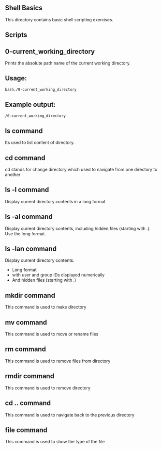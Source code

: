 ## Shell Basics
This directory contains basic shell scripting exercises.
## Scripts
## 0-current_working_directory
Prints the absolute path name of the current working directory.
## Usage:
```bash
bash./0-current_working_directory
```
## Example output:
```bash
/0-current_working_directory
```
## ls command
Its used to list content of directory.
## cd command
cd stands for change directory which used to navigate from one directory to another
## ls -l command
Display current directory contents in a long format
## ls -al command
Display current directory contents, including hidden files (starting with .). Use the long format.
## ls -lan command
Display current directory contents.

- Long format
- with user and group IDs displayed numerically
- And hidden files (starting with .)
## mkdir command
This command is used to make directory
## mv command
This command is used to move or rename files
## rm command
This command is used to remove files from directory
## rmdir command
This command is used to remove directory
## cd .. command
This command is used to navigate back to the previous directory
## file command
This command is used to show the type of the file
